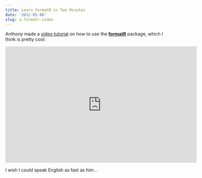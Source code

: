 ```yaml
---
title: Learn formatR in Two Minutes
date: '2012-05-08'
slug: a-formatr-video
---
```


Anthony made a [video tutorial](http://www.screenr.com/Vap8) on how to use the [**formatR**](https://github.com/yihui/formatR/wiki) package, which I think is pretty cool:

<iframe src="https://www.screenr.com/embed/Vap8" width="600" height="365" frameborder="0"></iframe>

I wish I could speak English as fast as him...

